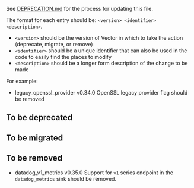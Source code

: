 See [DEPRECATION.md](docs/DEPRECATION.md#process) for the process for updating this file.

The format for each entry should be: `<version> <identifier> <description>`.

- `<version>` should be the version of Vector in which to take the action (deprecate, migrate, or
  remove)
- `<identifier>` should be a unique identifier that can also be used in the code to easily find the
  places to modify
- `<description>` should be a longer form description of the change to be made

For example:

- legacy_openssl_provider v0.34.0 OpenSSL legacy provider flag should be removed

## To be deprecated

## To be migrated

## To be removed

- datadog_v1_metrics v0.35.0 Support for `v1` series endpoint in the `datadog_metrics` sink should be removed.
